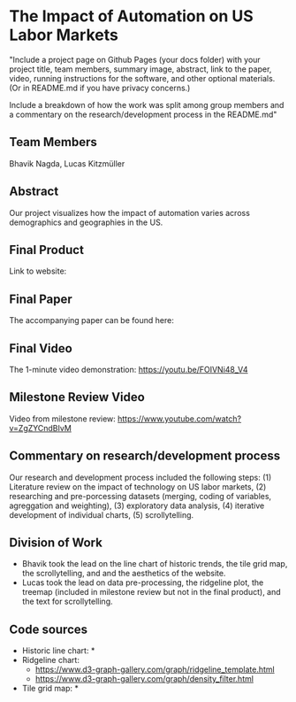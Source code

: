 # The Impact of Automation on US Labor Markets

"Include a project page on Github Pages (your docs folder) with your project title, team members, summary image, abstract, link to the paper, video, running instructions for the software, and other optional materials. (Or in README.md if you have privacy concerns.)

Include a breakdown of how the work was split among group members and a commentary on the research/development process in the README.md"

## Team Members
Bhavik Nagda, Lucas Kitzmüller

## Abstract
Our project visualizes how the impact of automation varies across demographics and geographies in the US.

## Final Product
Link to website: 

## Final Paper
The accompanying paper can be found here:

## Final Video
The 1-minute video demonstration: https://youtu.be/FOIVNi48_V4 

## Milestone Review Video
Video from milestone review: https://www.youtube.com/watch?v=ZgZYCndBIvM

##  Commentary on research/development process
Our research and development process included the following steps: (1) Literature review on the impact of technology on US labor markets, (2) researching and pre-porcessing datasets (merging, coding of variables, agreggation and weighting), (3) exploratory data analysis, (4) iterative development of individual charts, (5) scrollytelling. 

## Division of Work
* Bhavik took the lead on the line chart of historic trends, the tile grid map, the scrollytelling, and and the aesthetics of the website.
* Lucas took the lead on data pre-processing, the ridgeline plot, the treemap (included in milestone review but not in the final product), and the text for scrollytelling.

## Code sources
* Historic line chart:
  *  
* Ridgeline chart:
  * https://www.d3-graph-gallery.com/graph/ridgeline_template.html
  * https://www.d3-graph-gallery.com/graph/density_filter.html
* Tile grid map: 
  * 
